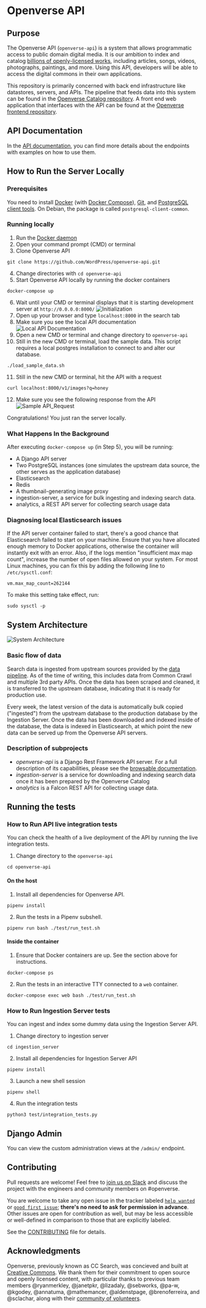 # Openverse API

## Purpose

The Openverse API (`openverse-api`) is a system that allows programmatic access to public domain digital media. It is our ambition to index and catalog [billions of openly-licensed works](https://stateof.creativecommons.org/), including articles, songs, videos, photographs, paintings, and more. Using this API, developers will be able to access the digital commons in their own applications.

This repository is primarily concerned with back end infrastructure like datastores, servers, and APIs. The pipeline that feeds data into this system can be found in the [Openverse Catalog repository](https://github.com/WordPress/openverse-catalog). A front end web application that interfaces with the API can be found at the [Openverse frontend repository](https://github.com/WordPress/openverse-frontend).

## API Documentation

In the [API documentation](https://api.openverse.engineering), you can find more details about the endpoints with examples on how to use them.

## How to Run the Server Locally

### Prerequisites

You need to install [Docker](https://docs.docker.com/install/) (with [Docker Compose](https://docs.docker.com/compose/install/)), [Git](https://git-scm.com/downloads), and [PostgreSQL client tools](https://www.postgresql.org/download/). On Debian, the package is called `postgresql-client-common`.

### Running locally

1. Run the [Docker daemon](https://docs.docker.com/config/daemon/)
2. Open your command prompt (CMD) or terminal
3. Clone Openverse API

```
git clone https://github.com/WordPress/openverse-api.git
```

4. Change directories with `cd openverse-api`
5. Start Openverse API locally by running the docker containers

```
docker-compose up
```

6. Wait until your CMD or terminal displays that it is starting development server at `http://0.0.0.0:8000/`
   ![Initialization](initialization.PNG)
7. Open up your browser and type `localhost:8000` in the search tab
8. Make sure you see the local API documentation
   ![Local API Documentation](local_api_documentation.PNG)
9. Open a new CMD or terminal and change directory to `openverse-api`
10. Still in the new CMD or terminal, load the sample data. This script requires a local postgres installation to connect to and alter our database.

```
./load_sample_data.sh
```

11. Still in the new CMD or terminal, hit the API with a request

```
curl localhost:8000/v1/images?q=honey
```

12. Make sure you see the following response from the API
    ![Sample API_Request](localhost_request.PNG)

Congratulations! You just ran the server locally.

### What Happens In the Background

After executing `docker-compose up` (in Step 5), you will be running:

- A Django API server
- Two PostgreSQL instances (one simulates the upstream data source, the other serves as the application database)
- Elasticsearch
- Redis
- A thumbnail-generating image proxy
- ingestion-server, a service for bulk ingesting and indexing search data.
- analytics, a REST API server for collecting search usage data

### Diagnosing local Elasticsearch issues

If the API server container failed to start, there's a good chance that Elasticsearch failed to start on your machine. Ensure that you have allocated enough memory to Docker applications, otherwise the container will instantly exit with an error. Also, if the logs mention "insufficient max map count", increase the number of open files allowed on your system. For most Linux machines, you can fix this by adding the following line to `/etc/sysctl.conf`:

```
vm.max_map_count=262144
```

To make this setting take effect, run:

```
sudo sysctl -p
```

## System Architecture

![System Architecture](system_architecture.png)

### Basic flow of data

Search data is ingested from upstream sources provided by the [data pipeline](https://github.com/WordPress/openverse-catalog). As of the time of writing, this includes data from Common Crawl and multiple 3rd party APIs. Once the data has been scraped and cleaned, it is transferred to the upstream database, indicating that it is ready for production use.

Every week, the latest version of the data is automatically bulk copied ("ingested") from the upstream database to the production database by the Ingestion Server. Once the data has been downloaded and indexed inside of the database, the data is indexed in Elasticsearch, at which point the new data can be served up from the Openverse API servers.

### Description of subprojects

- _openverse-api_ is a Django Rest Framework API server. For a full description of its capabilities, please see the [browsable documentation](https://api.openverse.engineering).
- _ingestion-server_ is a service for downloading and indexing search data once it has been prepared by the Openverse Catalog
- _analytics_ is a Falcon REST API for collecting usage data.

## Running the tests

### How to Run API live integration tests

You can check the health of a live deployment of the API by running the live integration tests.

1. Change directory to the `openverse-api`

```
cd openverse-api
```

#### On the host

1. Install all dependencies for Openverse API.
```
pipenv install
```

2. Run the tests in a Pipenv subshell.
```
pipenv run bash ./test/run_test.sh
```

#### Inside the container

1. Ensure that Docker containers are up. See the section above for instructions.
```
docker-compose ps
```

2. Run the tests in an interactive TTY connected to a `web` container.
```
docker-compose exec web bash ./test/run_test.sh
```

### How to Run Ingestion Server tests

You can ingest and index some dummy data using the Ingestion Server API.

1. Change directory to ingestion server

```
cd ingestion_server
```

2. Install all dependencies for Ingestion Server API

```
pipenv install
```

3. Launch a new shell session

```
pipenv shell
```

4. Run the integration tests

```
python3 test/integration_tests.py
```

## Django Admin

You can view the custom administration views at the `/admin/` endpoint.

## Contributing

Pull requests are welcome! Feel free to [join us on Slack](https://make.wordpress.org/chat/) and discuss the project with the engineers and community members on #openverse.

You are welcome to take any open issue in the tracker labeled [`help wanted`](https://github.com/WordPress/openverse-api/labels/help%20wanted) or [`good first issue`](https://github.com/WordPress/openverse-api/labels/good%20first%20issue); **there's no need to ask for permission in advance**. Other issues are open for contribution as well, but may be less accessible or well-defined in comparison to those that are explicitly labeled.

See the [CONTRIBUTING](CONTRIBUTING.md) file for details.

## Acknowledgments

Openverse, previously known as CC Search, was concieved and built at [Creative Commons](https://creativecommons.org). We thank them for their commitment to open source and openly licensed content, with particular thanks to previous team members @ryanmerkley, @janetpkr, @lizadaly, @sebworks, @pa-w, @kgodey, @annatuma, @mathemancer, @aldenstpage, @brenoferreira, and @sclachar, along with their [community of volunteers](https://opensource.creativecommons.org/community/community-team/).
